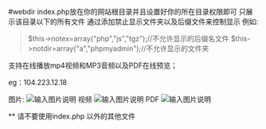 #webdir
index.php放在你的网站根目录并且设置好你的所在目录权限即可
只展示该目录以下的所有文件
通过添加禁止显示文件夹以及后缀文件来控制显示
例如:
>$this->notex=array("php","js","tgz");//不允许显示的后缀名文件
>$this->notdir=array("a","phpmyadmin");//不允许显示的文件夹

支持在线播放mp4视频和MP3音频以及PDF在线预览；

eg：104.223.12.18

图片:
![输入图片说明](http://git.oschina.net/uploads/images/2016/1207/154018_72e6622d_700748.png "图片")
视频
![输入图片说明](http://git.oschina.net/uploads/images/2016/1207/154052_1201172a_700748.png "视频")
PDF
![输入图片说明](http://git.oschina.net/uploads/images/2016/1207/154111_05f29a34_700748.png "PDF")

** 请不要使用index.php 以外的其他文件